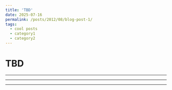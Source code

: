 ```yaml
---
title: 'TBD'
date: 2025-07-16
permalink: /posts/2012/08/blog-post-1/
tags:
  - cool posts
  - category1
  - category2
---
```


# TBD
---

---


------
